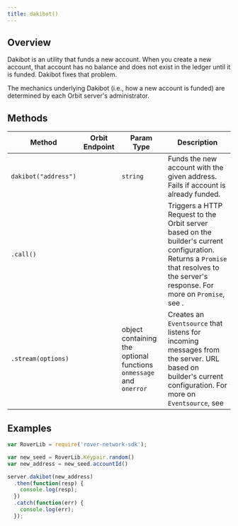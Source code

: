 ```yaml
---
title: dakibot()
---
```


## Overview

Dakibot is an utility that funds a new account.  When you create a new account, that account has no balance and does not exist in the ledger until it is funded.  Dakibot fixes that problem.

The mechanics underlying Dakibot (i.e., how a new account is funded) are determined by each Orbit  server's administrator.

## Methods

| Method | Orbit  Endpoint | Param Type | Description |
| --- | --- | --- | --- |
| `dakibot("address")` | | `string` | Funds the new account with the given address.  Fails if account is already funded. |
| `.call()` |  | | Triggers a HTTP Request to the Orbit  server based on the builder's current configuration.  Returns a `Promise` that resolves to the server's response.  For more on `Promise`, see []().|
| `.stream(options)` | | object containing the optional functions `onmessage` and `onerror` | Creates an `Eventsource` that listens for incoming messages from the server.  URL based on builder's current configuration.  For more on `Eventsource`, see []() |


## Examples

```js
var RoverLib = require('rover-network-sdk');

var new_seed = RoverLib.Keypair.random()
var new_address = new_seed.accountId()

server.dakibot(new_address)
  .then(function(resp) {
    console.log(resp);
  })
  .catch(function(err) {
    console.log(err);
  });
```
